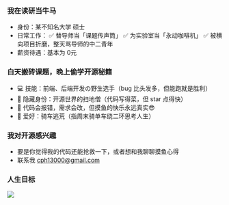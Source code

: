 ### 我在读研当牛马
- 身份：某不知名大学 硕士
- 日常工作：
  ✅ 替导师当「课题传声筒」
  ✅ 为实验室当「永动咖啡机」
  ✅ 被横向项目折磨，整天骂导师的中二青年
- 薪资待遇：基本为 0元

### 白天搬砖课题，晚上偷学开源秘籍
- 💻 技能：前端、后端开发の野生选手（bug 比头发多，但能跑就是胜利）
- 🤖 隐藏身份：开源世界的扫地僧（代码写得菜，但 star 点得快）
- 🤔 代码会报错，需求会改，但摸鱼的快乐永远真实😎
- 🚴 爱好：骑车逃荒（指周末骑单车绕二环思考人生）

###  我对开源感兴趣
- 要是你觉得我的代码还能抢救一下，或者想和我聊聊摸鱼心得
- 联系我 cph13000@gmail.com

###  人生目标
<img src="https://quotes-github-readme.vercel.app/api?type=horizontal&theme=monokai&quote=攒够300万就退休~~❤🎈🎈🎈&author=chong">

